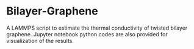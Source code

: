 # Bilayer-Graphene
A LAMMPS script to estimate the thermal conductivity of twisted bilayer graphene. Jupyter notebook python codes are also provided for visualization of the results.
